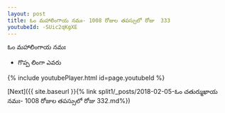 ```yaml
---
layout: post
title: ఓం మహాలింగాయ నమః- 1008 రోజుల తపస్సులో రోజు  333
youtubeId: -SUic2qKgXE
---
```

 
 
 ఓం మహాలింగాయ నమః  
 
 -  గొప్ప లింగా ఎవరు 
 
  
 
  
 
 
 
 
 
 


{% include youtubePlayer.html id=page.youtubeId %}
 
[Next]({{ site.baseurl }}{% link  split1/_posts/2018-02-05-ఓం చతుర్ముఖాయ నమః- 1008 రోజుల తపస్సులో రోజు  332.md%})
 
